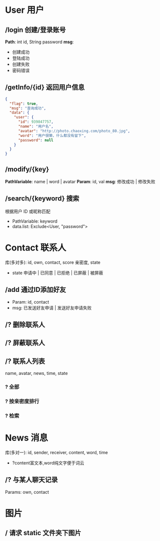 # User 用户

## /login 创建/登录账号
**Path**: int id, String password
**msg**: 
+ 创建成功
+ 登陆成功
+ 创建失败
+ 密码错误

## /getInfo/{id} 返回用户信息

```json
{
  "flag": true,
  "msg": "查询成功",
  "data": {
    "user": {
      "id": 939847757,
      "name": "用户名",
      "avatar": "http://photo.chaoxing.com/photo_80.jpg",
      "word": "用户很懒，什么都没有留下",
      "password": null
    }
  }
}
```

## /modify/{key}
**PathVariable**: name | word | avatar
**Param**: id, val
**msg**: 修改成功 | 修改失败

## /search/{keyword} 搜索
根据用户 ID 或昵称匹配
+ PathVariable: keyword
+ data.list: Exclude<User, "password">

# Contact 联系人
库(多对多): id, own, contact, score 亲密度, state
+ state 申请中 | 已同意 | 已拒绝 | 已屏蔽 | 被屏蔽

## /add 通过ID添加好友
+ Param: id, contact
+ msg: 已发送好友申请 | 发送好友申请失败

## /? 删除联系人

## /? 屏蔽联系人

## /? 联系人列表
name, avatar, news, time, state
### ? 全部
### ? 按亲密度排行
### ? 检索

# News 消息
库(多对一): id, sender, receiver, content, word, time
+ ?content富文本,word纯文字便于词云

## /? 与某人聊天记录
Params: own, contact

# 图片

## / 请求 static 文件夹下图片